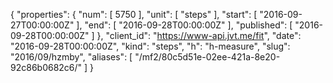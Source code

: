 {
  "properties": {
    "num": [
      5750
    ],
    "unit": [
      "steps"
    ],
    "start": [
      "2016-09-27T00:00:00Z"
    ],
    "end": [
      "2016-09-28T00:00:00Z"
    ],
    "published": [
      "2016-09-28T00:00:00Z"
    ]
  },
  "client_id": "https://www-api.jvt.me/fit",
  "date": "2016-09-28T00:00:00Z",
  "kind": "steps",
  "h": "h-measure",
  "slug": "2016/09/hzmby",
  "aliases": [
    "/mf2/80c5d51e-02ee-421a-8e20-92c86b0682c6/"
  ]
}
